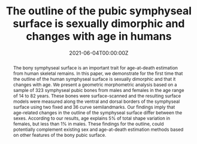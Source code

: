---
abstract: 'The bony symphyseal surface is an important trait for age-at-death estimation from human skeletal remains. In this paper, we demonstrate for the first time that the outline of the human symphyseal surface is sexually dimorphic and that it changes with age. We present a geometric morphometric analysis based on a sample of 323 symphyseal pubic bones from males and females in the age range of 14 to 82 years. These bones were surface-scanned and the resulting surface models were measured along the ventral and dorsal borders of the symphyseal surface using two fixed and 36 curve semilandmarks. Our findings imply that age-related changes in the outline of the symphyseal surface differ between the sexes. According to our results, age explains 5% of total shape variation in females, but less than 1% in males. These findings for the outline, could potentially complement existing sex and age-at-death estimation methods based on other features of the bony pubic surface.'

authors:
- Guillermo Bravo Morante
- Barbara Fischer
- Miguel Cecilio Botella López
- Markus Bastir

date: "2021-06-04T00:00:00Z"
doi: ""
featured: true
image:
  caption: ''
  focal_point: ""
  preview_only: false
projects: []
publication: 'Journal of Anthropological Sciences'
publication_short: ""
publication_types:
- "2"
publishDate: "2021-06-04T00:00:00Z"
slides: 
summary: 
tags:
- Source Themes
title: "The outline of the pubic symphyseal surface is sexually dimorphic and changes with age in humans
"
links:
- name: URL
  url: https://pubmed.ncbi.nlm.nih.gov/34085954/
url_pdf: ''
url_code: ''
url_dataset: ''
url_poster: ''
url_project: ''
url_slides: ''
url_source: ''
url_video: ''
---